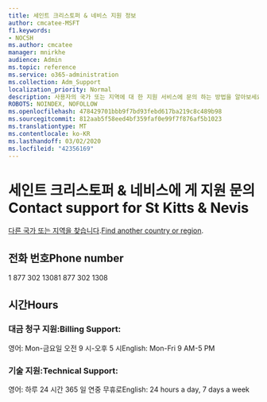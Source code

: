 ```yaml
---
title: 세인트 크리스토퍼 & 네비스 지원 정보
author: cmcatee-MSFT
f1.keywords:
- NOCSH
ms.author: cmcatee
manager: mnirkhe
audience: Admin
ms.topic: reference
ms.service: o365-administration
ms.collection: Adm_Support
localization_priority: Normal
description: 사용자의 국가 또는 지역에 대 한 지원 서비스에 문의 하는 방법을 알아보세요.
ROBOTS: NOINDEX, NOFOLLOW
ms.openlocfilehash: 478429701bbb9f7bd93febd617ba219c8c489b98
ms.sourcegitcommit: 812aab5f58eed4bf359faf0e99f7f876af5b1023
ms.translationtype: MT
ms.contentlocale: ko-KR
ms.lasthandoff: 03/02/2020
ms.locfileid: "42356169"
---
```

# <a name="contact-support-for-st-kitts--nevis"></a><span data-ttu-id="6850b-103">세인트 크리스토퍼 & 네비스에 게 지원 문의</span><span class="sxs-lookup"><span data-stu-id="6850b-103">Contact support for St Kitts & Nevis</span></span>

<span data-ttu-id="6850b-104">[다른 국가 또는 지역을 찾습니다](../contact-support-for-business-products.md).</span><span class="sxs-lookup"><span data-stu-id="6850b-104">[Find another country or region](../contact-support-for-business-products.md).</span></span>

## <a name="phone-number"></a><span data-ttu-id="6850b-105">전화 번호</span><span class="sxs-lookup"><span data-stu-id="6850b-105">Phone number</span></span>
<span data-ttu-id="6850b-106">1 877 302 1308</span><span class="sxs-lookup"><span data-stu-id="6850b-106">1 877 302 1308</span></span>

## <a name="hours"></a><span data-ttu-id="6850b-107">시간</span><span class="sxs-lookup"><span data-stu-id="6850b-107">Hours</span></span>
### <a name="billing-support"></a><span data-ttu-id="6850b-108">대금 청구 지원:</span><span class="sxs-lookup"><span data-stu-id="6850b-108">Billing Support:</span></span>

<span data-ttu-id="6850b-109">영어: Mon-금요일 오전 9 시-오후 5 시</span><span class="sxs-lookup"><span data-stu-id="6850b-109">English: Mon-Fri 9 AM-5 PM</span></span>

### <a name="technical-support"></a><span data-ttu-id="6850b-110">기술 지원:</span><span class="sxs-lookup"><span data-stu-id="6850b-110">Technical Support:</span></span>

<span data-ttu-id="6850b-111">영어: 하루 24 시간 365 일 연중 무휴로</span><span class="sxs-lookup"><span data-stu-id="6850b-111">English: 24 hours a day, 7 days a week</span></span>
